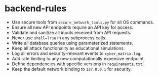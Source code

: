 # backend-rules
- Use secure tools from `secure_network_tools.py` for all OS commands.
- Ensure all new API endpoints require an API key for access.
- Validate and sanitize all inputs received from API requests.
- Never use `shell=True` in any subprocess calls.
- Write all database queries using parameterized statements.
- Keep all attack functionality as educational simulations.
- Log all errors and security-relevant events to `cyber_matrix.log`.
- Add rate limiting to any new computationally expensive endpoint.
- Define dependencies with specific versions in `requirements.txt`.
- Keep the default network binding to `127.0.0.1` for security.